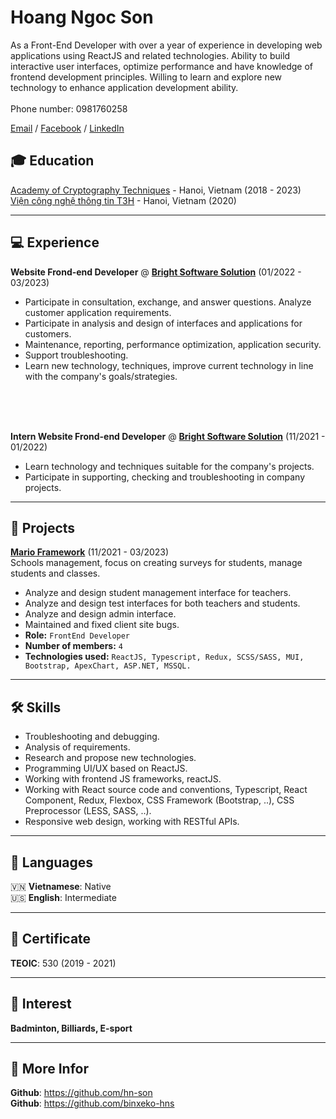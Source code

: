 # Hoang Ngoc Son

As a Front-End Developer with over a year of experience in developing web applications using ReactJS and related technologies. Ability to build interactive user interfaces, optimize performance and have knowledge of frontend development principles. Willing to learn and explore new technology to enhance application development ability.
<br>
<br>
Phone number: 0981760258

[Email](mailto:sonhn258@gmail.com) / [Facebook](https://www.facebook.com/sn0w2k/) / [LinkedIn](https://www.linkedin.com/in/snow2k/)


## 🎓 Education
[Academy of Cryptography Techniques](https://www.actvn.edu.vn/) - Hanoi, Vietnam (2018 - 2023) <br>
[Viện công nghệ thông tin T3H](https://t3h.edu.vn/) - Hanoi, Vietnam (2020)


---
## 💻 Experience
**Website Frond-end Developer** @ **[Bright Software Solution](https://www.brightsoftsolution.com/)** (01/2022 - 03/2023)<br>
- Participate in consultation, exchange, and answer questions. Analyze customer application requirements.
- Participate in analysis and design of interfaces and applications for customers.
- Maintenance, reporting, performance optimization, application security.
- Support troubleshooting.
- Learn new technology, techniques, improve current technology in line with the company's goals/strategies.
<br>
<br>
<br>

**Intern Website Frond-end Developer** @ **[Bright Software Solution](https://www.brightsoftsolution.com/)** (11/2021 - 01/2022)<br>
- Learn technology and techniques suitable for the company's projects.
- Participate in supporting, checking and troubleshooting in company projects.

---

## 📱 Projects
**[Mario Framework](https://marioframework.com/software/)** (11/2021 - 03/2023)<br>
Schools management, focus on creating surveys for students, manage students and classes.
- Analyze and design student management interface for teachers.
- Analyze and design test interfaces for both teachers and students.
- Analyze and design admin interface.
- Maintained and fixed client site bugs.
- **Role:** `FrontEnd Developer`
- **Number of members:** `4`
- **Technologies used:** `ReactJS, Typescript, Redux, SCSS/SASS, MUI, Bootstrap, ApexChart, ASP.NET, MSSQL.`

---
## 🛠 Skills

- Troubleshooting and debugging.
- Analysis of requirements.
- Research and propose new technologies.
- Programming UI/UX based on ReactJS.
- Working with frontend JS frameworks, reactJS.
- Working with React source code and conventions, Typescript, React Component, Redux, Flexbox, CSS Framework (Bootstrap, ..), CSS Preprocessor (LESS, SASS, ..).
- Responsive web design, working with RESTful APIs.

---

## 💬 Languages
🇻🇳 **Vietnamese**: Native <br>
🇺🇸 **English**: Intermediate

---
## 📃 Certificate
**TEOIC**: 530 (2019 - 2021)

---

## 🏀 Interest
**Badminton, Billiards, E-sport**

---
## 📝 More Infor
**Github**: https://github.com/hn-son <br>
**Github**: https://github.com/binxeko-hns
